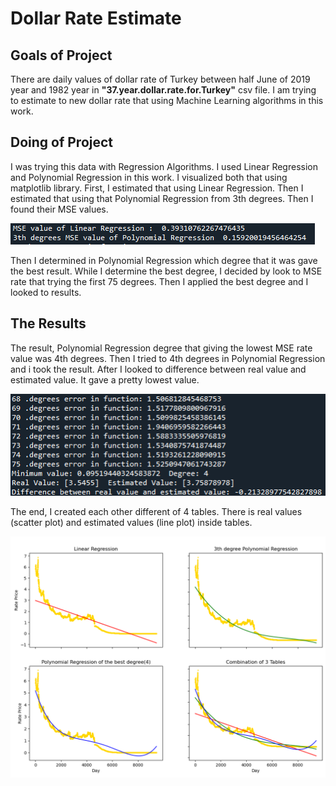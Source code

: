 # Dollar Rate Estimate

## Goals of Project

There are daily values of dollar rate of Turkey between half June of 2019 year and 1982 year in **"37.year.dollar.rate.for.Turkey"** csv file. 
I am trying to estimate to new dollar rate that using Machine Learning algorithms in this work. 

## Doing of Project

I was trying this data with Regression Algorithms. I used Linear Regression and Polynomial Regression in this work. I visualized both that using matplotlib library.
First, I estimated that using Linear Regression. Then I estimated that using that Polynomial Regression from 3th degrees. Then I found their MSE values.

![The result1](image/linearAnd3thPolynomial.png)

Then I determined in Polynomial Regression which degree that it was gave the best result. 
While I determine the best degree, I decided by look to MSE rate that trying the first 75 degrees. 
Then I applied the best degree and I looked to results.

## The Results
The result, Polynomial Regression degree that giving the lowest MSE rate value was 4th degrees. 
Then I tried to 4th degrees in Polynomial Regression and i took the result.
After I looked to difference between real value and estimated value. It gave a pretty lowest value.

![The result2](image/results.png)

The end, I created each other different of 4 tables. There is real values (scatter plot) and estimated values (line plot) inside tables.

![Table](image/table4.png)
